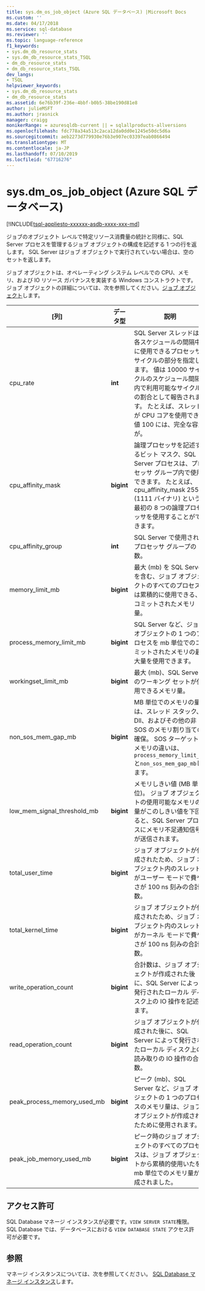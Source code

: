 ```yaml
---
title: sys.dm_os_job_object (Azure SQL データベース) |Microsoft Docs
ms.custom: ''
ms.date: 04/17/2018
ms.service: sql-database
ms.reviewer: ''
ms.topic: language-reference
f1_keywords:
- sys.dm_db_resource_stats
- sys.dm_db_resource_stats_TSQL
- dm_db_resource_stats
- dm_db_resource_stats_TSQL
dev_langs:
- TSQL
helpviewer_keywords:
- sys.dm_db_resource_stats
- dm_db_resource_stats
ms.assetid: 6e76b39f-236e-4bbf-b0b5-38be190d81e8
author: julieMSFT
ms.author: jrasnick
manager: craigg
monikerRange: = azuresqldb-current || = sqlallproducts-allversions
ms.openlocfilehash: fdc778a34a513c2aca12da0dd0e1245e50dc5d6a
ms.sourcegitcommit: aeb2273d779930e76b3e907ec03397eab0866494
ms.translationtype: MT
ms.contentlocale: ja-JP
ms.lasthandoff: 07/10/2019
ms.locfileid: "67716276"
---
```

# <a name="sysdmosjobobject-azure-sql-database"></a>sys.dm_os_job_object (Azure SQL データベース)
[!INCLUDE[tsql-appliesto-xxxxxx-asdb-xxxx-xxx-md](../../includes/tsql-appliesto-xxxxxx-asdb-xxxx-xxx-md.md)]

ジョブのオブジェクト レベルで特定リソース消費量の統計と同様に、SQL Server プロセスを管理するジョブ オブジェクトの構成を記述する 1 つの行を返します。 SQL Server はジョブ オブジェクトで実行されていない場合は、空のセットを返します。 

ジョブ オブジェクトは、オペレーティング システム レベルでの CPU、メモリ、および IO リソース ガバナンスを実装する Windows コンストラクトです。 ジョブ オブジェクトの詳細については、次を参照してください。[ジョブ オブジェクト](/windows/desktop/ProcThread/job-objects)します。 
  
|[列]|データ型|説明|  
|-------------|---------------|-----------------|  
|cpu_rate|**int**|SQL Server スレッドは、各スケジュールの間隔中に使用できるプロセッサ サイクルの部分を指定します。 値は 10000 サイクルのスケジュール間隔内で利用可能なサイクルの割合として報告されます。 たとえば、スレッドが CPU コアを使用できる値 100 には、完全な容量が。|
|cpu_affinity_mask|**bigint**|論理プロセッサを記述するビット マスク、SQL Server プロセスは、プロセッサ グループ内で使用できます。 たとえば、cpu_affinity_mask 255 (1111 バイナリ) という最初の 8 つの論理プロセッサを使用することができます。|
|cpu_affinity_group|**int**|SQL Server で使用されるプロセッサ グループの数。|
|memory_limit_mb|**bigint**|最大 (mb) を SQL Server を含む、ジョブ オブジェクトのすべてのプロセスは累積的に使用できる、コミットされたメモリ量。| 
|process_memory_limit_mb |**bigint**|SQL Server など、ジョブ オブジェクトの 1 つのプロセスを mb 単位でのコミットされたメモリの最大量を使用できます。|
|workingset_limit_mb |**bigint**|最大 (mb)、SQL Server のワーキング セットが使用できるメモリ量。|
|non_sos_mem_gap_mb|**bigint**|MB 単位でのメモリの量は、スレッド スタック、Dll、およびその他の非 SOS のメモリ割り当ての確保。 SOS ターゲット メモリの違いは、`process_memory_limit_mb`と`non_sos_mem_gap_mb`します。| 
|low_mem_signal_threshold_mb|**bigint**|メモリしきい値 (MB 単位)。 ジョブ オブジェクトの使用可能なメモリの量がこのしきい値を下回ると、SQL Server プロセスにメモリ不足通知信号が送信されます。 |
|total_user_time|**bigint**|ジョブ オブジェクトが作成されたため、ジョブ オブジェクト内のスレッドがユーザー モードで費やさが 100 ns 刻みの合計数。 |
|total_kernel_time |**bigint**|ジョブ オブジェクトが作成されたため、ジョブ オブジェクト内のスレッドがカーネル モードで費やさが 100 ns 刻みの合計数。 |
|write_operation_count |**bigint**|合計数は、ジョブ オブジェクトが作成された後に、SQL Server によって発行されたローカル ディスク上の IO 操作を記述します。 |
|read_operation_count |**bigint**|ジョブ オブジェクトが作成された後に、SQL Server によって発行されたローカル ディスク上の読み取りの IO 操作の合計数。 |
|peak_process_memory_used_mb|**bigint**|ピーク (mb)、SQL Server など、ジョブ オブジェクトの 1 つのプロセスのメモリ量は、ジョブ オブジェクトが作成されたために使用されます。| 
|peak_job_memory_used_mb|**bigint**|ピーク時のジョブ オブジェクトのすべてのプロセスは、ジョブ オブジェクトから累積的使用いたを mb 単位でのメモリ量が作成されました。|
  
## <a name="permissions"></a>アクセス許可  
SQL Database マネージ インスタンスが必要です。`VIEW SERVER STATE`権限。 SQL Database では、データベースにおける `VIEW DATABASE STATE` アクセス許可が必要です。  
 
## <a name="see-also"></a>参照  

マネージ インスタンスについては、次を参照してください。 [SQL Database マネージ インスタンス](https://docs.microsoft.com/azure/sql-database/sql-database-managed-instance)します。
  
